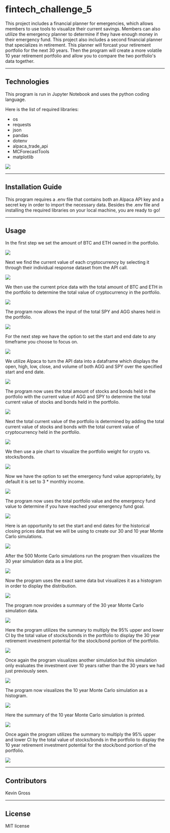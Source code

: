 # fintech_challenge_5
This project includes a financial planner for emergencies, which allows members to use tools to visualize their current savings. Members can also utilize the emergency planner to determine if they have enough money in their emergency fund. This project also includes a second financial planner that specializes in retirement. This planner will forcast your retirement portfolio for the next 30 years. Then the program will create a more volatile 10 year retirement portfolio and allow you to compare the two portfolio's data together.

---
## Technologies
This program is run in Jupyter Notebook and uses the python coding language.

Here is the list of required libraries:
- os
- requests
- json
- pandas
- dotenv
- alpaca_trade_api
- MCForecastTools
- matplotlib

![](./screen_caps/import_1.png)
 
---
## Installation Guide
This program requires a .env file that contains both an Alpaca API key and a secret key in order to import the necessary data. Besides the .env file and installing the required libraries on your local machine, you are ready to go!

---
## Usage
In the first step we set the amount of BTC and ETH owned in the portfolio.

![](./screen_caps/step_1.png)

Next we find the current value of each cryptocurrency by selecting it through their individual response dataset from the API call.

![](./screen_caps/step_2.png)

We then use the current price data with the total amount of BTC and ETH in the portfolio to determine the total value of cryptocurrency in the portfolio.

![](./screen_caps/step_3.png)

The program now allows the input of the total SPY and AGG shares held in the portfolio.

![](./screen_caps/step_4.png)

For the next step we have the option to set the start and end date to any timeframe you choose to focus on. 

![](./screen_caps/step_5.png)

We utilize Alpaca to turn the API data into a dataframe which displays the open, high, low, close, and volume of both AGG and SPY over the specified start and end date.

![](./screen_caps/step_6.png)

The program now uses the total amount of stocks and bonds held in the portfolio with the current value of AGG and SPY to determine the total current value of stocks and bonds held in the portfolio.

![](./screen_caps/step_7.png)

Next the total current value of the portfolio is determined by adding the total current value of stocks and bonds with the total current value of cryptocurrency held in the portfolio.

![](./screen_caps/step_8.png)

We then use a pie chart to visualize the portfolio weight for crypto vs. stocks/bonds.

![](./screen_caps/step_9.png)

Now we have the option to set the emergency fund value appropriately, by default it is set to 3 * monthly income.

![](./screen_caps/step_10.png)

The program now uses the total portfolio value and the emergency fund value to determine if you have reached your emergency fund goal.

![](./screen_caps/step_11.png)

Here is an opportunity to set the start and end dates for the historical closing prices data that we will be using to create our 30 and 10 year Monte Carlo simulations.

![](./screen_caps/step_12.png)

After the 500 Monte Carlo simulations run the program then visualizes the 30 year simulation data as a line plot.

![](./screen_caps/step_13.png)

Now the program uses the exact same data but visualizes it as a histogram in order to display the distribution.

![](./screen_caps/step_14.png)

The program now provides a summary of the 30 year Monte Carlo simulation data.

![](./screen_caps/step_15.png)

Here the program utilizes the summary to multiply the 95% upper and lower CI by the total value of stocks/bonds in the portfolio to display the 30 year retirement investment potential for the stock/bond portion of the portfolio.

![](./screen_caps/step_16.png)

Once again the program visualizes another simulation but this simulation only evaluates the investment over 10 years rather than the 30 years we had just previously seen.

![](./screen_caps/step_17.png)

The program now visualizes the 10 year Monte Carlo simulation as a histogram.

![](./screen_caps/step_18.png)

Here the summary of the 10 year Monte Carlo simulation is printed.

![](./screen_caps/step_19.png)

Once again the program utilizes the summary to multiply the 95% upper and lower CI by the total value of stocks/bonds in the portfolio to display the 10 year retirement investment potential for the stock/bond portion of the portfolio.

![](./screen_caps/step_20.png)


---
## Contributors
Kevin Gross

---
## License
MIT license
